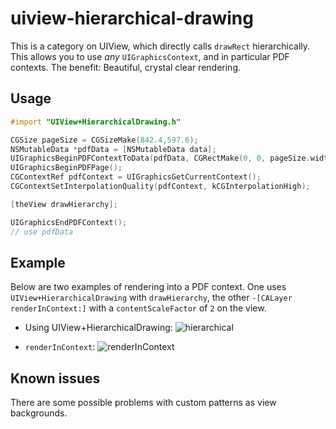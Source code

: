 uiview-hierarchical-drawing
===========================

This is a category on UIView, which directly calls `drawRect` hierarchically. This allows you to use *any* `UIGraphicsContext`, and in particular PDF contexts. 
The benefit: Beautiful, crystal clear rendering.

Usage
-----
```objective-c
#import "UIView+HierarchicalDrawing.h"

CGSize pageSize = CGSizeMake(842.4,597.6);
NSMutableData *pdfData = [NSMutableData data];
UIGraphicsBeginPDFContextToData(pdfData, CGRectMake(0, 0, pageSize.width, pageSize.height), documentInfoDict);
UIGraphicsBeginPDFPage();
CGContextRef pdfContext = UIGraphicsGetCurrentContext();
CGContextSetInterpolationQuality(pdfContext, kCGInterpolationHigh);

[theView drawHierarchy];

UIGraphicsEndPDFContext();
// use pdfData
```

Example
-------
Below are two examples of rendering into a PDF context. One uses `UIView+HierarchicalDrawing` with `drawHierarchy`, the other `-[CALayer renderInContext:]` with a `contentScaleFactor` of `2` on the view.

- Using UIView+HierarchicalDrawing:
![hierarchical](http://mruegenberg.github.io/uiview-hierarchical-drawing/hierarchical.png)

- `renderInContext`:
![renderInContext](http://mruegenberg.github.io/uiview-hierarchical-drawing/renderincontext.png)

Known issues
----------
There are some possible problems with custom patterns as view backgrounds.